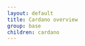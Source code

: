 ```yaml
---
layout: default
title: Cardano overview
group: base
children: cardano
---
```

<!-- Reviewed at 42f226733a3d0e92af736f076a9fb1a7388d8da1 -->

